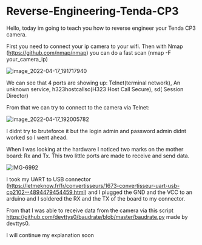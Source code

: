# Reverse-Engineering-Tenda-CP3


Hello, today im going to teach  you how to reverse engineer your Tenda CP3 camera.

First you need to connect your ip camera to your wifi. Then with Nmap (https://github.com/nmap/nmap) you can do a fast scan (nmap -F your_camera_ip)

![image_2022-04-17_191717940](https://user-images.githubusercontent.com/64932654/163725335-ca33bbaa-51ba-4e0a-96f0-bcd1ccd92082.png)


We can see that 4 ports are showing up: 
Telnet(terminal network), An unknown service, h323hostcallsc(H323 Host Call Secure), sd(	Session Director)

From that we can try to connect to the camera via Telnet:

![image_2022-04-17_192005782](https://user-images.githubusercontent.com/64932654/163725417-2a241acb-85a7-4565-808d-609476ccdb4f.png)

I didnt try to bruteforce it but the login admin and password admin didnt worked so I went ahead. 

When I was looking at the hardware I noticed two marks on the mother board: Rx and Tx. This two little ports are made to receive and send data.

![IMG-6992](https://user-images.githubusercontent.com/64932654/163731843-e46b4aca-fb68-499a-b7f3-3f6cf35c2ac2.jpg)

 I took my UART to USB connector (https://letmeknow.fr/fr/convertisseurs/1673-convertisseur-uart-usb-cp2102--4894479454459.html) and I plugged the GND and the VCC to an arduino and I soldered the RX and the TX of the board to my connector.
 
 From that I was able to receive data from the camera via this script https://github.com/devttys0/baudrate/blob/master/baudrate.py made by devttys0.
 
 I will continue my explanation soon
